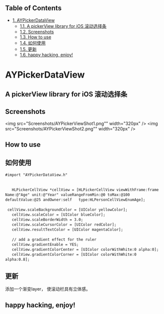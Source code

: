 <div id="table-of-contents">
<h2>Table of Contents</h2>
<div id="text-table-of-contents">
<ul>
<li><a href="#org6662790">1. AYPickerDataView</a>
<ul>
<li><a href="#org0179d73">1.1. A pickerView library for iOS 滚动选择条</a></li>
<li><a href="#orgfc0cff1">1.2. Screenshots</a></li>
<li><a href="#orgde4655b">1.3. How to use</a></li>
<li><a href="#org209d920">1.4. 如何使用</a></li>
<li><a href="#orgc5f3f60">1.5. 更新</a></li>
<li><a href="#org9f911bd">1.6. happy hacking, enjoy!</a></li>
</ul>
</li>
</ul>
</div>
</div>

<a id="org6662790"></a>

# AYPickerDataView


<a id="org0179d73"></a>

## A pickerView library for iOS 滚动选择条


<a id="orgfc0cff1"></a>

## Screenshots

<img src="Screenshots/AYPickerViewShot1.png"" width="320px" />
<img src="Screenshots/AYPickerViewShot2.png"" width="320px" />


<a id="orgde4655b"></a>

## How to use


<a id="org209d920"></a>

## 如何使用

    #import "AYPickerDataView.h"
    
    
       HLPickerCellView *cellView = [HLPickerCellView viewWithFrame:frame Name:@"Age" unit:@"Year" valueRangeFromMin:@0 toMax:@100 defaultValue:@25 andOwner:self   type:HLPersonCellViewEnumAge];
    
     cellView.scaleBackgroundColor = [UIColor yellowColor];
       cellView.scaleColor = [UIColor blueColor];
       cellView.scaleBorderWidth = 3.0;
       cellView.scaleCursorColor = [UIColor redColor];
       cellView.resultTextColor = [UIColor magentaColor];
    
       // add a gradient effect for the ruler
       cellView.gradientEnable = YES;
       cellView.gradientColorCenter = [UIColor colorWithWhite:0 alpha:0];
       cellView.gradientColorCorner = [UIColor colorWithWhite:0 alpha:0.8];


<a id="orgc5f3f60"></a>

## 更新

添加一个渐变layer， 使滚动栏具有立体感。


<a id="org9f911bd"></a>

## happy hacking, enjoy!

